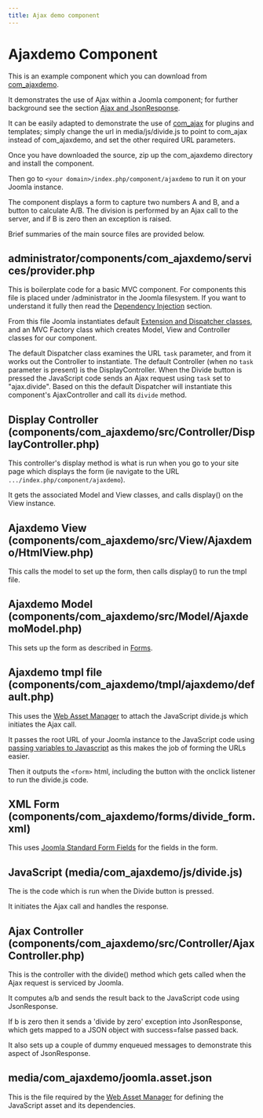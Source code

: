 ```yaml
---
title: Ajax demo component
---
```


Ajaxdemo Component
==================

This is an example component which you can download from [com_ajaxdemo](https://github.com/joomla/manual-examples/tree/main/component-ajaxdemo).

It demonstrates the use of Ajax within a Joomla component; 
for further background see the section [Ajax and JsonResponse](../../../general-concepts/javascript/ajax.md).

It can be easily adapted to demonstrate the use of [com_ajax](../../../general-concepts/javascript/com-ajax.md) for plugins and templates; 
simply change the url in media/js/divide.js to point to com_ajax instead of com_ajaxdemo, and set the other required URL parameters.

Once you have downloaded the source, zip up the com_ajaxdemo directory and install the component.

Then go to `<your domain>/index.php/component/ajaxdemo` to run it on your Joomla instance.

The component displays a form to capture two numbers A and B, and a button to calculate A/B. 
The division is performed by an Ajax call to the server, and if B is zero then an exception is raised.

Brief summaries of the main source files are provided below.

## administrator/components/com_ajaxdemo/services/provider.php

This is boilerplate code for a basic MVC component. For components this file is placed under /administrator in the Joomla filesystem.
If you want to understand it fully then read the [Dependency Injection](../../../general-concepts/dependency-injection/index.md) section. 

From this file Joomla instantiates default [Extension and Dispatcher classes](../../../general-concepts/extension-and-dispatcher/index.md), 
and an MVC Factory class which creates Model, View and Controller classes for our component. 

The default Dispatcher class examines the URL `task` parameter, and from it works out the Controller to instantiate. 
The default Controller (when no `task` parameter is present) is the DisplayController.
When the Divide button is pressed the JavaScript code sends an Ajax request using `task` set to "ajax.divide". 
Based on this the default Dispatcher will instantiate this component's AjaxController and call its `divide` method. 

## Display Controller (components/com_ajaxdemo/src/Controller/DisplayController.php)

This controller's display method is what is run when you go to your site page which displays the form (ie navigate to the URL `.../index.php/component/ajaxdemo`).

It gets the associated Model and View classes, and calls display() on the View instance.

## Ajaxdemo View (components/com_ajaxdemo/src/View/Ajaxdemo/HtmlView.php)

This calls the model to set up the form, then calls display() to run the tmpl file.

## Ajaxdemo Model (components/com_ajaxdemo/src/Model/AjaxdemoModel.php)

This sets up the form as described in [Forms](../../../general-concepts/forms/index.md).

## Ajaxdemo tmpl file (components/com_ajaxdemo/tmpl/ajaxdemo/default.php)

This uses the [Web Asset Manager](../../../general-concepts/web-asset-manager.md) to attach the JavaScript divide.js which initiates the Ajax call.

It passes the root URL of your Joomla instance to the JavaScript code using [passing variables to Javascript](../../../general-concepts/javascript/adding-javascript#passing-variables-to-javascript)
as this makes the job of forming the URLs easier.

Then it outputs the `<form>` html, including the button with the onclick listener to run the divide.js code.

## XML Form (components/com_ajaxdemo/forms/divide_form.xml)

This uses [Joomla Standard Form Fields](../../../general-concepts/forms-fields/standard-fields/index.md) for the fields in the form.

## JavaScript (media/com_ajaxdemo/js/divide.js)

The is the code which is run when the Divide button is pressed. 

It initiates the Ajax call and handles the response.

## Ajax Controller (components/com_ajaxdemo/src/Controller/AjaxController.php)

This is the controller with the divide() method which gets called when the Ajax request is serviced by Joomla. 

It computes a/b and sends the result back to the JavaScript code using JsonResponse.

If b is zero then it sends a 'divide by zero' exception into JsonResponse, which gets mapped to a JSON object with success=false passed back. 

It also sets up a couple of dummy enqueued messages to demonstrate this aspect of JsonResponse.

## media/com_ajaxdemo/joomla.asset.json

This is the file required by the [Web Asset Manager](../../../general-concepts/web-asset-manager.md) for defining the JavaScript asset and its dependencies. 
